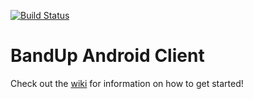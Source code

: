 [![Build Status](https://www.bitrise.io/app/aca04570e5f56b1e.svg?token=34bj1bWbS_b1OJxUuvIPvw&branch=master)](https://www.bitrise.io/app/aca04570e5f56b1e)

# BandUp Android Client

Check out the [wiki](https://github.com/BandUp/band-up-android/wiki) for information on how to get started!
